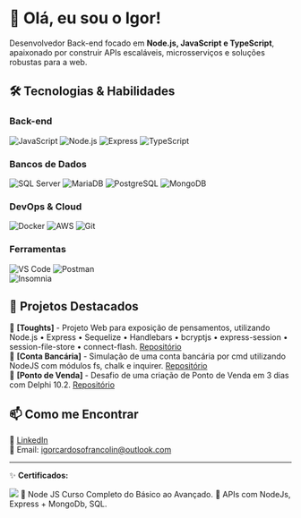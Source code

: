 # 👋 Olá, eu sou o Igor!  

Desenvolvedor Back-end focado em **Node.js, JavaScript e TypeScript**, apaixonado por construir APIs escaláveis, microsserviços e soluções robustas para a web.  

## 🛠️ Tecnologias & Habilidades  

### Back-end  
![JavaScript](https://img.shields.io/badge/JavaScript-F7DF1E?style=for-the-badge&logo=javascript&logoColor=black)
![Node.js](https://img.shields.io/badge/Node.js-43853D?style=for-the-badge&logo=node.js&logoColor=white)
![Express](https://img.shields.io/badge/Express.js-404D59?style=for-the-badge)
![TypeScript](https://img.shields.io/badge/TypeScript-007ACC?style=for-the-badge&logo=typescript&logoColor=white)

### Bancos de Dados  
![SQL Server](https://img.shields.io/badge/Microsoft_SQL_Server-CC2927?style=for-the-badge&logo=microsoft-sql-server&logoColor=white)
![MariaDB](https://img.shields.io/badge/MariaDB-003545?style=for-the-badge&logo=mariadb&logoColor=white)
![PostgreSQL](https://img.shields.io/badge/PostgreSQL-316192?style=for-the-badge&logo=postgresql&logoColor=white)
![MongoDB](https://img.shields.io/badge/MongoDB-4EA94B?style=for-the-badge&logo=mongodb&logoColor=white) 

### DevOps & Cloud  
![Docker](https://img.shields.io/badge/Docker-2496ED?style=for-the-badge&logo=docker&logoColor=white)
![AWS](https://img.shields.io/badge/AWS-232F3E?style=for-the-badge&logo=amazon-aws&logoColor=white)
![Git](https://img.shields.io/badge/Git-F05032?style=for-the-badge&logo=git&logoColor=white)  

### Ferramentas  
![VS Code](https://img.shields.io/badge/VS_Code-007ACC?style=for-the-badge&logo=visual-studio-code&logoColor=white)
![Postman](https://img.shields.io/badge/Postman-FF6C37?style=for-the-badge&logo=postman&logoColor=white)  
![Insomnia](https://img.shields.io/badge/Insomnia-DC382D?style=for-the-badge&logo=insomnia&logoColor=white)  

## 📌 Projetos Destacados  

🔹 **[Toughts]** - Projeto Web para exposição de pensamentos, utilizando Node.js • Express • Sequelize • Handlebars • bcryptjs • express-session • session-file-store • connect-flash. [Repositório](https://github.com/Igorcard/Toughts)  
🔹 **[Conta Bancária]** - Simulação de uma conta bancária por cmd utilizando NodeJS com módulos fs, chalk e inquirer. [Repositório](https://github.com/Igorcard/ContaBancaria)  
🔹 **[Ponto de Venda]** - Desafio de uma criação de Ponto de Venda em 3 dias com Delphi 10.2. [Repositório](https://github.com/Igorcard/PontoDeVenda)  

## 📫 Como me Encontrar  

💼 [LinkedIn](https://www.linkedin.com/in/igor-cardoso-francolin/)  
📧 Email: igorcardosofrancolin@outlook.com  

---  

✨ **Certificados:**

![](https://img.shields.io/badge/-Udemy-8257E5?style=for-the-badge&logo=&logoColor=white) 
🔹 Node JS Curso Completo do Básico ao Avançado.
🔹 APIs com NodeJs, Express + MongoDb, SQL.
